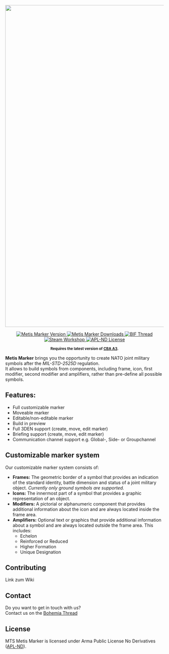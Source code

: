 <p align="center">
    <img src="https://i.imgur.com/92Se6gs.png" width="1024">
</p>

<p align="center">
    <a href="https://github.com/Metis-Team/mts_marker/releases/latest">
        <img src="https://img.shields.io/badge/Version-1.0.0-blue.svg?style=flat-square" alt="Metis Marker Version">
    </a>
    <a href="https://github.com/Metis-Team/mts_marker/releases">
        <img src="https://img.shields.io/github/downloads/Metis-Team/mts_marker/total.svg?style=flat-square&label=Downloads" alt="Metis Marker Downloads">
    </a>
    <a href="">
        <img src="https://img.shields.io/badge/BIF-Thread-lightgrey.svg?style=flat-square" alt="BIF Thread">
    </a>
    <a href="">
        <img src="https://img.shields.io/badge/Steam-Workshop-green.svg?style=flat-square" alt="Steam Workshop">
    </a>
    <a href="https://github.com/Metis-Team/mts_marker/blob/master/LICENSE">
        <img src="https://img.shields.io/badge/License-APL--ND-red.svg?style=flat-square" alt="APL-ND License">
    </a>
</p>

<p align="center">
    <sup><strong>Requires the latest version of <a href="https://github.com/CBATeam/CBA_A3/releases">CBA A3</a>.</sup></strong>
</p>

**Metis Marker** brings you the opportunity to create NATO joint military symbols after the *MIL-STD-2525D* regulation.  
It allows to build symbols from components, including frame, icon, first modifier, second modifier and amplifiers, rather than pre-define all possible symbols.

## Features:
- Full customizable marker
- Moveable marker
- Editable/non-editable marker
- Build in preview
- Full 3DEN support (create, move, edit marker)
- Briefing support (create, move, edit marker)
- Communication channel support e.g. Global-, Side- or Groupchannel 

## Customizable marker system
Our customizable marker system consists of:  
- **Frames:** The geometric border of a symbol that provides an indication of the standard identity, battle dimension and status of a joint military object. *Currently only ground symbols are supported.*
- **Icons:** The innermost part of a symbol that provides a graphic representation of an object.
- **Modifiers:** A pictorial or alphanumeric component that provides additional information about the icon and are always located inside the frame area.
- **Amplifiers:** Optional text or graphics that provide additional information about a symbol and are always located outside the frame area. This includes:
    - Echelon
    - Reinforced or Reduced
    - Higher Formation
    - Unique Designation

## Contributing
Link zum Wiki

## Contact
Do you want to get in touch with us?  
Contact us on the [Bohemia Thread](https://forums.bohemia.net/forums/forum/218-arma-3/)

## License
MTS Metis Marker is licensed under Arma Public License No Derivatives ([APL-ND](https://github.com/Metis-Team/mts_marker/blob/master/LICENSE)).
